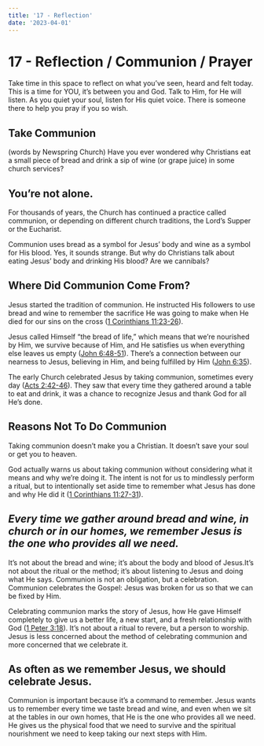 ```yaml
---
title: '17 - Reflection'
date: '2023-04-01'
---
```


# 17 - Reflection / Communion / Prayer

Take time in this space to reflect on what you’ve seen, heard and felt today. This is a time for YOU, it’s between you and God. Talk to Him, for He will listen. As you quiet your soul, listen for His quiet voice. There is someone there to help you pray if you so wish.

## Take Communion

(words by Newspring Church) Have you ever wondered why Christians eat a small piece of bread and drink a sip of wine (or grape juice) in some church services?

## You’re not alone.

For thousands of years, the Church has continued a practice called communion, or depending on different church traditions, the Lord’s Supper or the Eucharist.

Communion uses bread as a symbol for Jesus’ body and wine as a symbol for His blood. Yes, it sounds strange. But why do Christians talk about eating Jesus’ body and drinking His blood? Are we cannibals?

## Where Did Communion Come From?

Jesus started the tradition of communion. He instructed His followers to use bread and wine to remember the sacrifice He was going to make when He died for our sins on the cross ([1 Corinthians 11:23-26](http://biblegateway.com/bible?version=ESV&passage=1%20Corinthians+11:23-26)).

Jesus called Himself “the bread of life,” which means that we’re nourished by Him, we survive because of Him, and He satisfies us when everything else leaves us empty ([John 6:48-51](http://biblegateway.com/bible?version=ESV&passage=John+6:48-51)). There’s a connection between our nearness to Jesus, believing in Him, and being fulfilled by Him ([John 6:35](http://biblegateway.com/bible?version=ESV&passage=John+6:35)).

The early Church celebrated Jesus by taking communion, sometimes every day ([Acts 2:42-46](http://biblegateway.com/bible?version=ESV&passage=Acts+2:42-46)). They saw that every time they gathered around a table to eat and drink, it was a chance to recognize Jesus and thank God for all He’s done.

## Reasons Not To Do Communion

Taking communion doesn’t make you a Christian. It doesn’t save your soul or get you to heaven.

God actually warns us about taking communion without considering what it means and why we’re doing it. The intent is not for us to mindlessly perform a ritual, but to intentionally set aside time to remember what Jesus has done and why He did it ([1 Corinthians 11:27-31](http://biblegateway.com/bible?version=ESV&passage=1%20Corinthians+11:27-31)).

## _Every time we gather around bread and wine, in church or in our homes, we remember Jesus is the one who provides all we need._

It’s not about the bread and wine; it’s about the body and blood of Jesus.It’s not about the ritual or the method; it’s about listening to Jesus and doing what He says. Communion is not an obligation, but a celebration. Communion celebrates the Gospel: Jesus was broken for us so that we can be fixed by Him.

Celebrating communion marks the story of Jesus, how He gave Himself completely to give us a better life, a new start, and a fresh relationship with God ([1 Peter 3:18](http://biblegateway.com/bible?version=ESV&passage=1%20Peter+3:18)). It’s not about a ritual to revere, but a person to worship. Jesus is less concerned about the method of celebrating communion and more concerned that we celebrate it.

## As often as we remember Jesus, we should celebrate Jesus.

Communion is important because it’s a command to remember. Jesus wants us to remember every time we taste bread and wine, and even when we sit at the tables in our own homes, that He is the one who provides all we need. He gives us the physical food that we need to survive and the spiritual nourishment we need to keep taking our next steps with Him.
